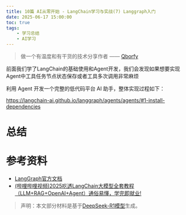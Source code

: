 ```yaml
---
title: 10篇 AI从零开始 - LangChain学习与实战(7) Langgraph入门
date: 2025-06-17 15:00:00
toc: true
tags:
    - 学习总结
    - AI学习
---
```


> 做一个有温度和有干货的技术分享作者 —— [Qborfy](https://qborfy.com)

前面我们学了LangChain的基础使用和Agent开发，我们会发现如果想要实现Agent中工具任务节点状态保存或者工具多次调用非常麻烦

<!-- more -->


利用 Agent 开发一个完整的低代码平台 AI 助手，整体实现过程如下：

https://langchain-ai.github.io/langgraph/agents/agents/#1-install-dependencies


# 总结


# 参考资料

- [LangGraph官方文档](https://langchain-ai.github.io/langgraph/)
- [(哔哩哔哩视频)2025吃透LangChain大模型全套教程（LLM+RAG+OpenAI+Agent）通俗易懂，学完即就业!](https://www.bilibili.com/video/BV1BgfBYoEpQ/?spm_id_from=333.337.search-card.all.click&vd_source=b7fdd8e45e19e1ed72549bc7a40058f6)

> 声明：本文部分材料是基于[DeepSeek-R1模型](https://chat.deepseek.com/)生成。



